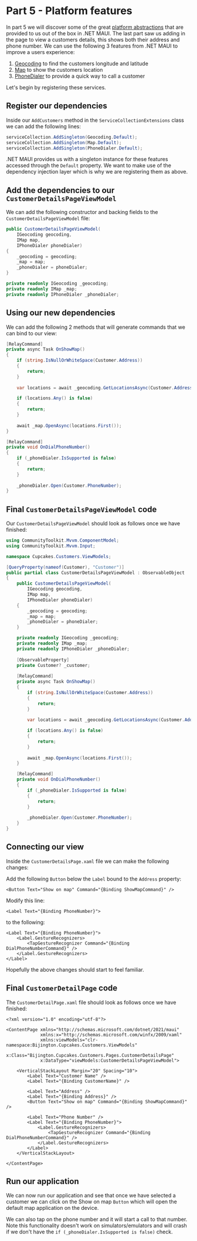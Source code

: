 # Part 5 - Platform features

In part 5 we will discover some of the great [platform abstractions](https://learn.microsoft.com/dotnet/maui/platform-integration) that are provided to us out of the box in .NET MAUI. The last part saw us adding in the page to view a customers details, this shows both their address and phone number. We can use the following 3 features from .NET MAUI to improve a users experience:

1. [Geocoding](https://learn.microsoft.com/dotnet/maui/platform-integration/device/geocoding) to find the customers longitude and latitude
1. [Map](https://learn.microsoft.com/dotnet/maui/platform-integration/appmodel/maps) to show the customers location
1. [PhoneDialer](https://learn.microsoft.com/dotnet/maui/platform-integration/communication/phone-dialer) to provide a quick way to call a customer

Let's begin by registering these services.

## Register our dependencies

Inside our `AddCustomers` method in the `ServiceCollectionExtensions` class we can add the following lines:

```csharp
serviceCollection.AddSingleton(Geocoding.Default);
serviceCollection.AddSingleton(Map.Default);
serviceCollection.AddSingleton(PhoneDialer.Default);
```

.NET MAUI provides us with a singleton instance for these features accessed through the `Default` property. We want to make use of the dependency injection layer which is why we are registering them as above.

## Add the dependencies to our `CustomerDetailsPageViewModel`

We can add the following constructor and backing fields to the `CustomerDetailsPageViewModel` file:

```csharp
public CustomerDetailsPageViewModel(
    IGeocoding geocoding,
    IMap map,
    IPhoneDialer phoneDialer)
{
    _geocoding = geocoding;
    _map = map;
    _phoneDialer = phoneDialer;
}

private readonly IGeocoding _geocoding;
private readonly IMap _map;
private readonly IPhoneDialer _phoneDialer;
```

## Using our new dependencies

We can add the following 2 methods that will generate commands that we can bind to our view:

```csharp
[RelayCommand]
private async Task OnShowMap()
{
    if (string.IsNullOrWhiteSpace(Customer.Address))
    {
        return;
    }
    
    var locations = await _geocoding.GetLocationsAsync(Customer.Address);

    if (locations.Any() is false)
    {
        return;
    }
    
    await _map.OpenAsync(locations.First());
}

[RelayCommand]
private void OnDialPhoneNumber()
{
    if (_phoneDialer.IsSupported is false)
    {
        return;
    }
    
    _phoneDialer.Open(Customer.PhoneNumber);
}
```

## Final `CustomerDetailsPageViewModel` code

Our `CustomerDetailsPageViewModel` should look as follows once we have finished:

```csharp
using CommunityToolkit.Mvvm.ComponentModel;
using CommunityToolkit.Mvvm.Input;

namespace Cupcakes.Customers.ViewModels;

[QueryProperty(nameof(Customer), "Customer")]
public partial class CustomerDetailsPageViewModel : ObservableObject
{
    public CustomerDetailsPageViewModel(
        IGeocoding geocoding,
        IMap map,
        IPhoneDialer phoneDialer)
    {
        _geocoding = geocoding;
        _map = map;
        _phoneDialer = phoneDialer;
    }

    private readonly IGeocoding _geocoding;
    private readonly IMap _map;
    private readonly IPhoneDialer _phoneDialer;
    
    [ObservableProperty]
    private Customer? _customer;
    
    [RelayCommand]
    private async Task OnShowMap()
    {
        if (string.IsNullOrWhiteSpace(Customer.Address))
        {
            return;
        }
    
        var locations = await _geocoding.GetLocationsAsync(Customer.Address);

        if (locations.Any() is false)
        {
            return;
        }
    
        await _map.OpenAsync(locations.First());
    }

    [RelayCommand]
    private void OnDialPhoneNumber()
    {
        if (_phoneDialer.IsSupported is false)
        {
            return;
        }
    
        _phoneDialer.Open(Customer.PhoneNumber);
    }
}
```

## Connecting our view

Inside the `CustomerDetailsPage.xaml` file we can make the following changes:

Add the following `Button` below the `Label` bound to the `Address` property:

```xaml
<Button Text="Show on map" Command="{Binding ShowMapCommand}" />
```

Modify this line:

```xaml
<Label Text="{Binding PhoneNumber}">
```

to the following:

```xaml
<Label Text="{Binding PhoneNumber}">
    <Label.GestureRecognizers>
        <TapGestureRecognizer Command="{Binding DialPhoneNumberCommand}" />
    </Label.GestureRecognizers>
</Label>
```

Hopefully the above changes should start to feel familiar.

## Final `CustomerDetailPage` code

The `CustomerDetailPage.xaml` file should look as follows once we have finished:

```xaml
<?xml version="1.0" encoding="utf-8"?>

<ContentPage xmlns="http://schemas.microsoft.com/dotnet/2021/maui"
             xmlns:x="http://schemas.microsoft.com/winfx/2009/xaml"
             xmlns:viewModels="clr-namespace:Bijington.Cupcakes.Customers.ViewModels"
             x:Class="Bijington.Cupcakes.Customers.Pages.CustomerDetailsPage"
             x:DataType="viewModels:CustomerDetailsPageViewModel">
    
    <VerticalStackLayout Margin="20" Spacing="10">
        <Label Text="Customer Name" />
        <Label Text="{Binding CustomerName}" />
        
        <Label Text="Address" />
        <Label Text="{Binding Address}" />
        <Button Text="Show on map" Command="{Binding ShowMapCommand}" />

        <Label Text="Phone Number" />
        <Label Text="{Binding PhoneNumber}">
            <Label.GestureRecognizers>
                <TapGestureRecognizer Command="{Binding DialPhoneNumberCommand}" />
            </Label.GestureRecognizers>
        </Label>
    </VerticalStackLayout>
    
</ContentPage>
```

## Run our application

We can now run our application and see that once we have selected a customer we can click on the Show on map `Button` which will open the default map application on the device.

We can also tap on the phone number and it will start a call to that number. Note this functionality doesn't work on simulators/emulators and will crash if we don't have the `if (_phoneDialer.IsSupported is false)` check.
